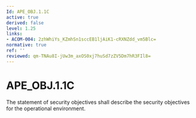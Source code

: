 ```yaml
---
Id: APE_OBJ.1.1C
active: true
derived: false
level: 1.25
links:
- ACOM-004: 2zhWhiYs_KZmhSn1sccEB1ljAiK1-cRXNZdd_vm5Blc=
normative: true
ref: ''
reviewed: qm-TNAu8I-jUw3m_axOS0xj7huSd7zZV5Dm7hR3FIl8=
---
```


# APE_OBJ.1.1C

The statement of security objectives shall describe the security objectives for the operational environment.